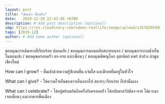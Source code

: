 ```yaml
---
layout: post
title: "เช้าแล้ว ที่ลำปาง"
date:   2019-12-29 22:43:40 +0700
description: # Add post description (optional)
img: https://res.cloudinary.com/sdees-reallife/image/upload/v1578205498/IMG_20191229_071253.jpg # Add image post (optional)
tags: [2019-12]
author: # Add name author (optional)
---
```

ขอบคุณการเดินทางที่เรียบร้อย ปลอดภัย / ขอบคุณการนอนหลับสบายบนรถ / ขอบคุณการอาบน้ำเย็นในตอนเช้า / ขอบคุณครอบครัว ตา-ยาย และเพื่อนๆ / ขอบคุณพิษณุโลก อุตรดิตถ์ แพร่ ลำปาง ลำพูน เชียงใหม่

<i class="fa fa-child" style="color:plum"></i>

How can I grow? - ตื่นเช้าด้วยความรู้สึกสดชื่น แจ่มใส และมีรอยยิ้มอยู่ในหัวใจ

What can I give? - ให้ความใจเย็นของเราเย็นออกไป สบายๆ เรียบง่าย ก็เท่านั้นเอง

What can I celebrate? - ได้อยู่พร้อมกันอีกครั้งกับครอบครัว ได้กลับมาสวัสดีตา-ยาย ได้แวะมาเจอเพื่อนๆ และอาหารพื้นเมือง
